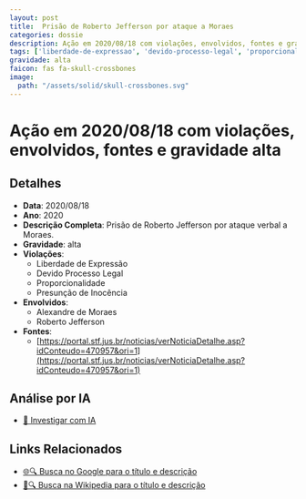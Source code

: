 ```yaml
---
layout: post
title:  Prisão de Roberto Jefferson por ataque a Moraes
categories: dossie
description: Ação em 2020/08/18 com violações, envolvidos, fontes e gravidade alta
tags: ['liberdade-de-expressao', 'devido-processo-legal', 'proporcionalidade', 'presuncao-de-inocencia', 'alexandre-de-moraes', 'roberto-jefferson', 'gravidade-alta']
gravidade: alta
faicon: fas fa-skull-crossbones
image:
  path: "/assets/solid/skull-crossbones.svg"
---
```


# Ação em 2020/08/18 com violações, envolvidos, fontes e gravidade alta

## Detalhes
- **Data**: 2020/08/18
- **Ano**: 2020
- **Descrição Completa**: Prisão de Roberto Jefferson por ataque verbal a Moraes.
- **Gravidade**: alta <i class="fas fas fa-skull-crossbones fa-2x"></i>
- **Violações**:
  - Liberdade de Expressão
  - Devido Processo Legal
  - Proporcionalidade
  - Presunção de Inocência
- **Envolvidos**:
  - Alexandre de Moraes
  - Roberto Jefferson
- **Fontes**:
  - [https://portal.stf.jus.br/noticias/verNoticiaDetalhe.asp?idConteudo=470957&ori=1](https://portal.stf.jus.br/noticias/verNoticiaDetalhe.asp?idConteudo=470957&ori=1)

## Análise por IA
- [🤖 Investigar com IA](https://www.perplexity.ai/search?q=%22Alexandre%20de%20Moraes%22%20Pris%C3%A3o%20de%20Roberto%20Jefferson%20por%20ataque%20a%20Moraes%20Pris%C3%A3o%20de%20Roberto%20Jefferson%20por%20ataque%20verbal%20a%20Moraes.%20Liberdade%20de%20Express%C3%A3o%20Devido%20Processo%20Legal%20Proporcionalidade%20Presun%C3%A7%C3%A3o%20de%20Inoc%C3%AAncia%202020%20gravidade%20alta)

## Links Relacionados
- [🌐🔍 Busca no Google para o título e descrição](https://www.google.com/search?q=%22Alexandre%20de%20Moraes%22%20Pris%C3%A3o%20de%20Roberto%20Jefferson%20por%20ataque%20a%20Moraes%20Pris%C3%A3o%20de%20Roberto%20Jefferson%20por%20ataque%20verbal%20a%20Moraes.%20Liberdade%20de%20Express%C3%A3o%20Devido%20Processo%20Legal%20Proporcionalidade%20Presun%C3%A7%C3%A3o%20de%20Inoc%C3%AAncia%202020%20gravidade%20alta)
- [📖🔍 Busca na Wikipedia para o título e descrição](https://pt.wikipedia.org/w/index.php?search=%22Alexandre%20de%20Moraes%22%20Pris%C3%A3o%20de%20Roberto%20Jefferson%20por%20ataque%20a%20Moraes%20Pris%C3%A3o%20de%20Roberto%20Jefferson%20por%20ataque%20verbal%20a%20Moraes.%20Liberdade%20de%20Express%C3%A3o%20Devido%20Processo%20Legal%20Proporcionalidade%20Presun%C3%A7%C3%A3o%20de%20Inoc%C3%AAncia%202020%20gravidade%20alta)

